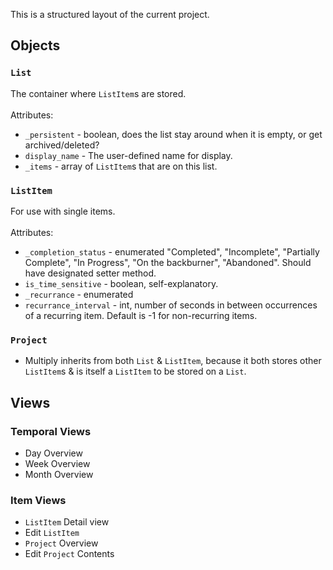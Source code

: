 This is a structured layout of the current project.
## Objects
### `List`
The container where `ListItem`s are stored.<br/><br/>
Attributes:
- `_persistent` - boolean, does the list stay around when it is empty, or get archived/deleted?
- `display_name` - The user-defined name for display.
- `_items` - array of `ListItem`s that are on this list.
### `ListItem`
For use with single items.<br/><br/>
Attributes:
- `_completion_status` - enumerated "Completed", "Incomplete", "Partially Complete", "In Progress", "On the backburner", "Abandoned". Should have designated setter method.
- `is_time_sensitive` - boolean, self-explanatory.
- `_recurrance` - enumerated
- `recurrance_interval` - int, number of seconds in between occurrences of a recurring item. Default is -1 for non-recurring items.

### `Project`
- Multiply inherits from both `List` & `ListItem`, because it both stores other `ListItem`s & is itself a `ListItem` to be stored on a `List`.
## Views
### Temporal Views
- Day Overview
- Week Overview
- Month Overview
### Item Views
- `ListItem` Detail view
- Edit `ListItem`
- `Project` Overview
- Edit `Project` Contents